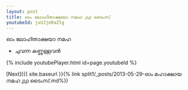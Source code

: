 ```yaml
---
layout: post
title: ഓം ലോഹിതാക്ഷയാ നമഹ ൧൧ ടൈംസ്
youtubeId: jxUJjeRaZlg
---
```

 
 
 ഓം ലോഹിതാക്ഷയാ നമഹ 
 
 -  ചുവന്ന കണ്ണുള്ളവൻ 
 
  
 
  
 
 
 
 
 
 


{% include youtubePlayer.html id=page.youtubeId %}
 
[Next]({{ site.baseurl }}{% link  split1/_posts/2013-05-29-ഓം മഹാക്ഷായ നമഹ ൧൧ ടൈംസ്.md%})
 
